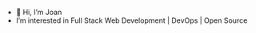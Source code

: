- 👋 Hi, I’m Joan 
- I’m interested in Full Stack Web Development | DevOps | Open Source

<!---
jnjerin/jnjerin is a ✨ special ✨ repository because its `README.md` (this file) appears on your GitHub profile.

--->
